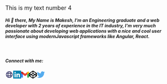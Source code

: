  <font size="4"> This is my text number 4</font> 
 
##### Hi 👋 there, My Name is Makesh, I'm an Engineering graduate and a web developer with 2 years of experience in the IT industry, I'm very much passionate about developing web applications with a nice and cool user interface using modernJavascript frameworks like Angular, React.

<br />




##### Connect with me:
[<img align="left" alt="makesh.in" width="25px" src="https://github.com/makesh-kumar/makesh-kumar/blob/master/globe-svgrepo-com.svg" />][website]
[<img align="left" alt="LinkedIn" width="25px" src="https://github.com/makesh-kumar/makesh-kumar/blob/master/linkedin-svgrepo-com%20(1).svg" />][linkedin]
[<img align="left" alt="Gmail" width="25px" color="red" src="https://github.com/makesh-kumar/makesh-kumar/blob/master/google-gmail-svgrepo-com.svg" />][mail]
[<img align="left" alt="codePen" width="25px" src="https://github.com/makesh-kumar/makesh-kumar/blob/master/codepen-svgrepo-com.svg" />][codepen]
[<img align="left" alt="Twitter" width="25px" color="red" src="https://github.com/makesh-kumar/makesh-kumar/blob/master/317720_social%20media_tweet_twitter_social_icon.svg" />][twitter]


<!--
**makesh-kumar/makesh-kumar** is a ✨ _special_ ✨ repository because its `README.md` (this file) appears on your GitHub profile.

Here are some ideas to get you started:

- 🔭 I’m currently working on ...
- 🌱 I’m currently learning ...
- 👯 I’m looking to collaborate on ...
- 🤔 I’m looking for help with ...
- 💬 Ask me about ...
- 📫 How to reach me: ...
- 😄 Pronouns: ...
- ⚡ Fun fact: ...
-->

[website]: http://makesh.in/
[twitter]: https://twitter.com/this_is_makesh/
[linkedin]: https://linkedin.com/in/makesh-kumar/
[codepen]: https://codepen.io/makesh-kumar/
[mail]: mailto:mynameismakesh@gmail.com/
